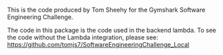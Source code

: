 This is the code produced by Tom Sheehy for the Gymshark Software Engineering Challenge.

The code in this package is the code used in the backend lambda. To see the code without the Lambda integration, please see: https://github.com/tomjs7/SoftwareEngineeringChallenge_Local
